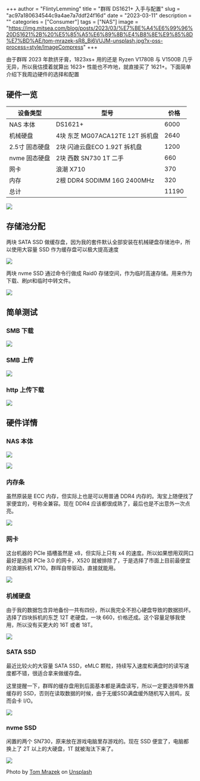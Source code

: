 +++
author = "FlintyLemming"
title = "群晖 DS1621+ 入手与配置"
slug = "ac97a180634544c9a4ae7a7ddf24f16d"
date = "2023-03-11"
description = ""
categories = ["Consumer"]
tags = ["NAS"]
image = "https://img.mitsea.com/blog/posts/2023/03/%E7%BE%A4%E6%99%96%20DS1621%2B%20%E5%85%A5%E6%89%8B%E4%B8%8E%E9%85%8D%E7%BD%AE/tom-mrazek-sR8_Bi6VUJM-unsplash.jpg?x-oss-process=style/ImageCompress"
+++

由于群晖 2023 年款挤牙膏，1823xs+ 用的还是 Ryzen V1780B 与 V1500B 几乎无异，所以我估摸着就算出 1623+ 性能也不咋地，就直接买了 1621+。下面简单介绍下我周边硬件的选择和配置

## 硬件一览

| 设备类型 | 型号 | 价格 |
| --- | --- | --- |
| NAS 本体 | DS1621+ | 6000 |
| 机械硬盘 | 4块 东芝 MG07ACA12TE 12T 拆机盘 | 2640 |
| 2.5寸 固态硬盘 | 2块 闪迪云盘ECO 1.92T 拆机盘 | 1200 |
| nvme 固态硬盘 | 2块 西数 SN730 1T 二手 | 660 |
| 网卡 | 浪潮 X710 | 370 |
| 内存 | 2根 DDR4 SODIMM 16G 2400MHz | 320 |
| 总计 |  | 11190 |

![](https://img.mitsea.com/blog/posts/2023/03/%E7%BE%A4%E6%99%96%20DS1621%2B%20%E5%85%A5%E6%89%8B%E4%B8%8E%E9%85%8D%E7%BD%AE/Untitled.png?x-oss-process=style/ImageCompress)

## 存储池分配

两块 SATA SSD 做缓存盘，因为我的套件默认全部安装在机械硬盘存储池中，所以使用大容量 SSD 作为缓存盘可以极大提高速度

![](https://img.mitsea.com/blog/posts/2023/03/%E7%BE%A4%E6%99%96%20DS1621%2B%20%E5%85%A5%E6%89%8B%E4%B8%8E%E9%85%8D%E7%BD%AE/Untitled%201.png?x-oss-process=style/ImageCompress)

两块 nvme SSD 通过命令行做成 Raid0 存储空间，作为临时高速存储。用来作为下载、刷pt和临时中转文件。

![](https://img.mitsea.com/blog/posts/2023/03/%E7%BE%A4%E6%99%96%20DS1621%2B%20%E5%85%A5%E6%89%8B%E4%B8%8E%E9%85%8D%E7%BD%AE/Untitled%202.png?x-oss-process=style/ImageCompress)

## 简单测试

### SMB 下载

![](https://img.mitsea.com/blog/posts/2023/03/%E7%BE%A4%E6%99%96%20DS1621%2B%20%E5%85%A5%E6%89%8B%E4%B8%8E%E9%85%8D%E7%BD%AE/Untitled%203.png?x-oss-process=style/ImageCompress)

### SMB 上传

![](https://img.mitsea.com/blog/posts/2023/03/%E7%BE%A4%E6%99%96%20DS1621%2B%20%E5%85%A5%E6%89%8B%E4%B8%8E%E9%85%8D%E7%BD%AE/9468317cee88dee6cea77ccdfc73d876.png?x-oss-process=style/ImageCompress)

### http 上传下载

![](https://img.mitsea.com/blog/posts/2023/03/%E7%BE%A4%E6%99%96%20DS1621%2B%20%E5%85%A5%E6%89%8B%E4%B8%8E%E9%85%8D%E7%BD%AE/Untitled%204.png?x-oss-process=style/ImageCompress)

## 硬件详情

### NAS 本体

![](https://img.mitsea.com/blog/posts/2023/03/%E7%BE%A4%E6%99%96%20DS1621%2B%20%E5%85%A5%E6%89%8B%E4%B8%8E%E9%85%8D%E7%BD%AE/IMG_0430.jpeg?x-oss-process=style/ImageCompress)

![](https://img.mitsea.com/blog/posts/2023/03/%E7%BE%A4%E6%99%96%20DS1621%2B%20%E5%85%A5%E6%89%8B%E4%B8%8E%E9%85%8D%E7%BD%AE/IMG_0431.jpeg?x-oss-process=style/ImageCompress)

### 内存条

虽然原装是 ECC 内存，但实际上也是可以用普通 DDR4 内存的。淘宝上随便找了家便宜的，号称全兼容。现在 DDR4 应该都很成熟了，最后也是不出意外一次点亮。

![](https://img.mitsea.com/blog/posts/2023/03/%E7%BE%A4%E6%99%96%20DS1621%2B%20%E5%85%A5%E6%89%8B%E4%B8%8E%E9%85%8D%E7%BD%AE/IMG_0447.jpeg?x-oss-process=style/ImageCompress)

### 网卡

这台机器的 PCIe 插槽虽然是 x8，但实际上只有 x4 的速度。所以如果想用双网口最好是选择 PCIe 3.0 的网卡，X520 就被排除了，于是选择了市面上目前最便宜的浪潮拆机 X710。群晖自带驱动，直接就能用。

![](https://img.mitsea.com/blog/posts/2023/03/%E7%BE%A4%E6%99%96%20DS1621%2B%20%E5%85%A5%E6%89%8B%E4%B8%8E%E9%85%8D%E7%BD%AE/IMG_0491.jpeg?x-oss-process=style/ImageCompress)

### 机械硬盘

由于我的数据包含异地备份一共有四份，所以我完全不担心硬盘导致的数据损坏。选择了四块拆机的东芝 12T 老硬盘，一块 660，价格还成。这个容量足够我使用，所以没有买更大的 16T 或者 18T。

![](https://img.mitsea.com/blog/posts/2023/03/%E7%BE%A4%E6%99%96%20DS1621%2B%20%E5%85%A5%E6%89%8B%E4%B8%8E%E9%85%8D%E7%BD%AE/IMG_0980.jpeg?x-oss-process=style/ImageCompress)

### SATA SSD

最近比较火的大容量 SATA SSD，eMLC 颗粒，持续写入速度和满盘时的读写速度都不错，很适合拿来做缓存盘。

这里提醒一下，群晖的缓存盘用到后面基本都是满盘读写，所以一定要选择带外置缓存的 SSD，否则在读取数据的时候，由于无缓SSD满盘缓外随机写入弱鸡，反而会卡 I/O。

![](https://img.mitsea.com/blog/posts/2023/03/%E7%BE%A4%E6%99%96%20DS1621%2B%20%E5%85%A5%E6%89%8B%E4%B8%8E%E9%85%8D%E7%BD%AE/IMG_1073.jpg?x-oss-process=style/ImageCompress)

### nvme SSD

闲置的两个 SN730，原来放在游戏电脑里存游戏的。现在 SSD 便宜了，电脑都换上了 2T 以上的大硬盘，1T 就被淘汰下来了。

![](https://img.mitsea.com/blog/posts/2023/03/%E7%BE%A4%E6%99%96%20DS1621%2B%20%E5%85%A5%E6%89%8B%E4%B8%8E%E9%85%8D%E7%BD%AE/IMG_0149.jpg?x-oss-process=style/ImageCompress)

Photo by [Tom Mrazek](https://unsplash.com/@tommrazek?utm_source=unsplash&utm_medium=referral&utm_content=creditCopyText) on [Unsplash](https://unsplash.com/s/photos/nas?utm_source=unsplash&utm_medium=referral&utm_content=creditCopyText)
  